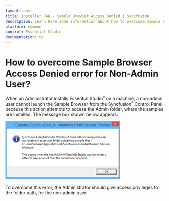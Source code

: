 ```yaml
---
layout: post
title: Installer FAQ - Sample Browser Access Denied | Syncfusion
description: Learn here some information about how to overcome sample browser access denied error for non-admin user.
platform: common
control: Essential Studio
documentation: ug
---
```


# How to overcome Sample Browser Access Denied error for Non-Admin User?

When an Administrator installs Essential Studio<sup style="font-size:70%">&reg;</sup>  on a machine, a non-admin user cannot launch the Sample Browser from the Syncfusion<sup style="font-size:70%">&reg;</sup>  Control Panel because this action attempts to access the Admin folder, where the samples are installed. The message box shown below appears.

![Access Denied](How-to-overcome-Sample-Browser-Access-Denied-error_images/How-to-overcome-Sample-Browser-Access-Denied-error_img1.png)

To overcome this error, the Administrator should give access privileges to the folder path, for the non-admin user.
